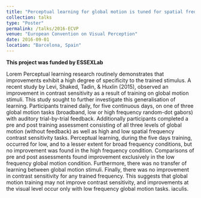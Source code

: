 ```yaml
---
title: "Perceptual learning for global motion is tuned for spatial frequency."
collection: talks
type: "Poster"
permalink: /talks/2016-ECVP
venue: "European Convention on Visual Perception"
date: 2016-09-01
location: "Barcelona, Spain"
---
```


**This project was funded by ESSEXLab**

Lorem Perceptual learning research routinely demonstrates that improvements exhibit a high degree of specificity to the trained stimulus.  A recent study by Levi, Shaked, Tadin, & Huxlin (2015), observed an improvement in contrast sensitivity as a result of training on  global motion stimuli.  This study sought to further investigate this generalisation of learning.  Participants trained daily, for five continuous days, on one of three global motion tasks (broadband, low or high frequency random-dot gabors) with auditory trial-by-trial feedback.  Additionally participants completed a pre and post training assessment consisting of all three levels of global motion (without feedback) as well as high and low spatial frequency contrast sensitivity tasks. Perceptual learning, during the five days training, occurred for low, and to a lesser extent for broad frequency conditions, but no improvement was found in the high frequency condition.  Comparisons of pre and post assessments found improvement exclusively in the low frequency global motion condition.  Furthermore, there was no transfer of learning between global motion stimuli. Finally, there was no improvement in contrast sensitivity for any trained frequency.  This suggests that global motion training may not improve contrast sensitivity, and improvements at the visual level occur only with low frequency global motion tasks. iaculis.

